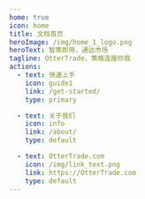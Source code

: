 ```yaml
---
home: true
icon: home
title: 文档首页
heroImage: /img/home_1_logo.png
heroText: 智策即用，通达市场
tagline: OtterTrade，策略连接你我
actions:
  - text: 快速上手
    icon: guide1
    link: /get-started/
    type: primary

  - text: 关于我们
    icon: info
    link: /about/
    type: default

  - text: OtterTrade.com
    icon: /img/link_text.png
    link: https://OtterTrade.com
    type: default
---
```


<HomePageUser />
<HomePageDevelop />
<HomePageBBS />

<script setup>
import HomePageUser from "@components/HomePageUser.vue";
import HomePageDevelop from "@components/HomePageDevelop.vue";
import HomePageBBS from "@components/HomePageBBS.vue";
</script>
